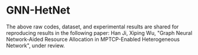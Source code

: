 # GNN-HetNet
The above raw codes, dataset, and experimental results are shared for reproducing results in the following paper:
Han Ji, Xiping Wu, "Graph Neural Network-Aided Resource Allocation in MPTCP-Enabled Heterogeneous Network", under review.
